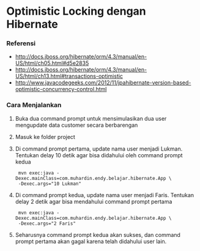 # Optimistic Locking dengan Hibernate #

### Referensi ###

* http://docs.jboss.org/hibernate/orm/4.3/manual/en-US/html/ch05.html#d5e2835
* http://docs.jboss.org/hibernate/orm/4.3/manual/en-US/html/ch13.html#transactions-optimistic
* http://www.javacodegeeks.com/2012/11/jpahibernate-version-based-optimistic-concurrency-control.html

### Cara Menjalankan ###

1. Buka dua command prompt untuk mensimulasikan dua user mengupdate data customer secara berbarengan
2. Masuk ke folder project
3. Di command prompt pertama, update nama user menjadi Lukman. Tentukan delay 10 detik agar bisa didahului oleh command prompt kedua

        mvn exec:java -Dexec.mainClass=com.muhardin.endy.belajar.hibernate.App \
        -Dexec.args="10 Lukman"

4. Di command prompt kedua, update nama user menjadi Faris. Tentukan delay 2 detik agar bisa mendahului command prompt pertama

        mvn exec:java -Dexec.mainClass=com.muhardin.endy.belajar.hibernate.App \
        -Dexec.args="2 Faris"

5. Seharusnya command prompt kedua akan sukses, dan command prompt pertama akan gagal karena telah didahului user lain.



